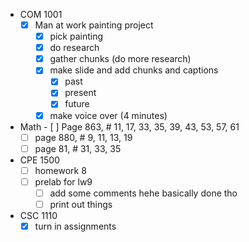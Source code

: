 - COM 1001
	- [x] Man at work painting project
		- [x] pick painting
		- [x] do research
		- [x] gather chunks (do more research)
		- [x] make slide and add chunks and captions
			- [x] past
			- [x] present
			- [x] future
		- [x] make voice over (4 minutes)
- Math
		- [ ] Page 863, # 11, 17, 33, 35, 39, 43, 53, 57, 61
	- [ ] page 880, # 9, 11, 13, 19
	- [ ] page 81, # 31, 33, 35  
- CPE 1500
	- [ ] homework 8
	- [ ] prelab for lw9
		 - [ ] add some comments hehe
			 basically done tho
		- [ ] print out things
- CSC 1110
	- [x] turn in assignments
